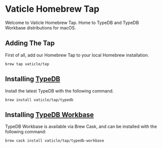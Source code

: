# Vaticle Homebrew Tap

Welcome to Vaticle Homebrew Tap. Home to TypeDB and TypeDB Workbase distributions for macOS.


## Adding The Tap

First of all, add our Homebrew Tap to your local Homebrew installation.

```
brew tap vaticle/tap
```

## Installing [TypeDB](https://github.com/vaticle/typedb)

Install the latest TypeDB with the following command.
```
brew install vaticle/tap/typedb
```


## Installing [TypeDB Workbase](https://github.com/vaticle/typedb-workbase)

TypeDB Workbase is available via Brew Cask, and can be installed with the following command:
```
brew cask install vaticle/tap/typedb-workbase
```

